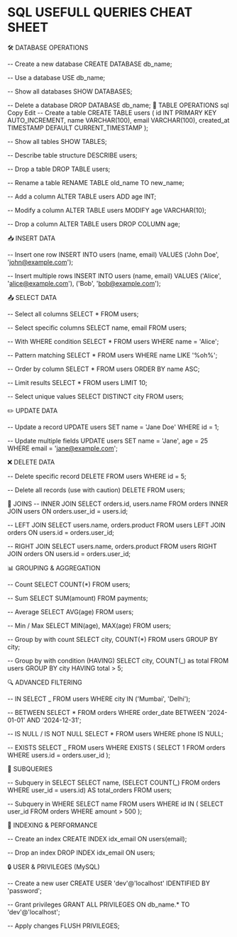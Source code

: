 # SQL USEFULL QUERIES CHEAT SHEET

🛠 DATABASE OPERATIONS

-- Create a new database
CREATE DATABASE db_name;

-- Use a database
USE db_name;

-- Show all databases
SHOW DATABASES;

-- Delete a database
DROP DATABASE db_name;
🧱 TABLE OPERATIONS
sql
Copy
Edit
-- Create a table
CREATE TABLE users (
id INT PRIMARY KEY AUTO_INCREMENT,
name VARCHAR(100),
email VARCHAR(100),
created_at TIMESTAMP DEFAULT CURRENT_TIMESTAMP
);

-- Show all tables
SHOW TABLES;

-- Describe table structure
DESCRIBE users;

-- Drop a table
DROP TABLE users;

-- Rename a table
RENAME TABLE old_name TO new_name;

-- Add a column
ALTER TABLE users ADD age INT;

-- Modify a column
ALTER TABLE users MODIFY age VARCHAR(10);

-- Drop a column
ALTER TABLE users DROP COLUMN age;

📥 INSERT DATA

-- Insert one row
INSERT INTO users (name, email) VALUES ('John Doe', 'john@example.com');

-- Insert multiple rows
INSERT INTO users (name, email) VALUES
('Alice', 'alice@example.com'),
('Bob', 'bob@example.com');

📤 SELECT DATA

-- Select all columns
SELECT \* FROM users;

-- Select specific columns
SELECT name, email FROM users;

-- With WHERE condition
SELECT \* FROM users WHERE name = 'Alice';

-- Pattern matching
SELECT \* FROM users WHERE name LIKE '%oh%';

-- Order by column
SELECT \* FROM users ORDER BY name ASC;

-- Limit results
SELECT \* FROM users LIMIT 10;

-- Select unique values
SELECT DISTINCT city FROM users;

✏️ UPDATE DATA

-- Update a record
UPDATE users SET name = 'Jane Doe' WHERE id = 1;

-- Update multiple fields
UPDATE users SET name = 'Jane', age = 25 WHERE email = 'jane@example.com';

❌ DELETE DATA

-- Delete specific record
DELETE FROM users WHERE id = 5;

-- Delete all records (use with caution)
DELETE FROM users;

🔗 JOINS
-- INNER JOIN
SELECT orders.id, users.name
FROM orders
INNER JOIN users ON orders.user_id = users.id;

-- LEFT JOIN
SELECT users.name, orders.product
FROM users
LEFT JOIN orders ON users.id = orders.user_id;

-- RIGHT JOIN
SELECT users.name, orders.product
FROM users
RIGHT JOIN orders ON users.id = orders.user_id;

📊 GROUPING & AGGREGATION

-- Count
SELECT COUNT(\*) FROM users;

-- Sum
SELECT SUM(amount) FROM payments;

-- Average
SELECT AVG(age) FROM users;

-- Min / Max
SELECT MIN(age), MAX(age) FROM users;

-- Group by with count
SELECT city, COUNT(\*) FROM users GROUP BY city;

-- Group by with condition (HAVING)
SELECT city, COUNT(\_) as total FROM users GROUP BY city HAVING total > 5;

🔍 ADVANCED FILTERING

-- IN
SELECT \_ FROM users WHERE city IN ('Mumbai', 'Delhi');

-- BETWEEN
SELECT \* FROM orders WHERE order_date BETWEEN '2024-01-01' AND '2024-12-31';

-- IS NULL / IS NOT NULL
SELECT \* FROM users WHERE phone IS NULL;

-- EXISTS
SELECT \_ FROM users WHERE EXISTS (
SELECT 1 FROM orders WHERE users.id = orders.user_id
);

🧪 SUBQUERIES

-- Subquery in SELECT
SELECT name, (SELECT COUNT(\_) FROM orders WHERE user_id = users.id) AS total_orders
FROM users;

-- Subquery in WHERE
SELECT name FROM users WHERE id IN (
SELECT user_id FROM orders WHERE amount > 500
);

🧰 INDEXING & PERFORMANCE

-- Create an index
CREATE INDEX idx_email ON users(email);

-- Drop an index
DROP INDEX idx_email ON users;

🔒 USER & PRIVILEGES (MySQL)

-- Create a new user
CREATE USER 'dev'@'localhost' IDENTIFIED BY 'password';

-- Grant privileges
GRANT ALL PRIVILEGES ON db_name.\* TO 'dev'@'localhost';

-- Apply changes
FLUSH PRIVILEGES;
